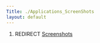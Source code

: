 ```yaml
---
Title: ./Applications_ScreenShots
layout: default
---
```


1.  REDIRECT [Screenshots]({{site.url}}/Screenshots "wikilink")
